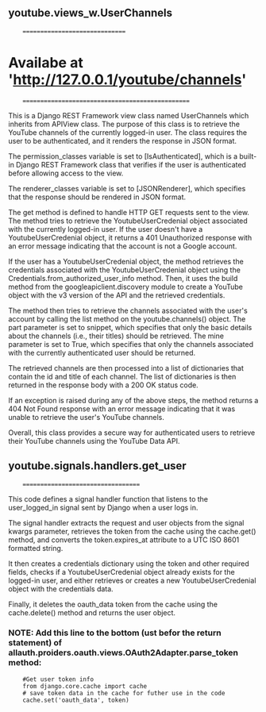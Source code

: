 ##        youtube.views_w.UserChannels
        =============================

#        Availabe at 'http://127.0.0.1/youtube/channels'
        ===============================================
This is a Django REST Framework view class named UserChannels which inherits from APIView class.
The purpose of this class is to retrieve the YouTube channels of the currently logged-in user. 
The class requires the user to be authenticated, and it renders the response in JSON format.

The permission_classes variable is set to [IsAuthenticated], which is a built-in Django REST Framework class that
verifies if the user is authenticated before allowing access to the view.

The renderer_classes variable is set to [JSONRenderer], which specifies that the response should be rendered in JSON format.

The get method is defined to handle HTTP GET requests sent to the view. The method tries to retrieve the YoutubeUserCredenial object associated with the currently logged-in user.
If the user doesn't have a YoutubeUserCredenial object, it returns a 401 Unauthorized response with an error message indicating that the account is not a Google account.

If the user has a YoutubeUserCredenial object, the method retrieves the credentials associated with the YoutubeUserCredenial object using the Credentials.from_authorized_user_info method.
Then, it uses the build method from the googleapiclient.discovery module to create a YouTube object with the v3 version of the API and the retrieved credentials.

The method then tries to retrieve the channels associated with the user's account by calling the list method on the youtube.channels() object.
The part parameter is set to snippet, which specifies that only the basic details about the channels (i.e., their titles) should be retrieved.
The mine parameter is set to True, which specifies that only the channels associated with the currently authenticated user should be returned.

The retrieved channels are then processed into a list of dictionaries that contain the id and title of each channel.
The list of dictionaries is then returned in the response body with a 200 OK status code.

If an exception is raised during any of the above steps, the method returns a 404 Not Found response with an error
message indicating that it was unable to retrieve the user's YouTube channels.

Overall, this class provides a secure way for authenticated users to retrieve their YouTube channels using the YouTube Data API.


##        youtube.signals.handlers.get_user
        =================================
This code defines a signal handler function that listens to the user_logged_in signal sent by Django when a user logs in.

The signal handler extracts the request and user objects from the signal kwargs parameter,
retrieves the token from the cache using the cache.get() method, and converts the token.expires_at attribute
to a UTC ISO 8601 formatted string.

It then creates a credentials dictionary using the token and other required fields,
checks if a YoutubeUserCredenial object already exists for the logged-in user, and either
retrieves or creates a new YoutubeUserCredenial object with the credentials data.

Finally, it deletes the oauth_data token from the cache using the cache.delete() method and returns the user object.

### NOTE: Add this line to the bottom (ust befor the return statement) of allauth.proiders.oauth.views.OAuth2Adapter.parse_token method:
        #Get user token info
        from django.core.cache import cache
        # save token data in the cache for futher use in the code
        cache.set('oauth_data', token)